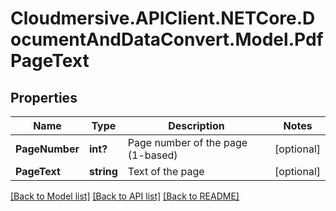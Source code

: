 # Cloudmersive.APIClient.NETCore.DocumentAndDataConvert.Model.PdfPageText
## Properties

Name | Type | Description | Notes
------------ | ------------- | ------------- | -------------
**PageNumber** | **int?** | Page number of the page (1-based) | [optional] 
**PageText** | **string** | Text of the page | [optional] 

[[Back to Model list]](../README.md#documentation-for-models) [[Back to API list]](../README.md#documentation-for-api-endpoints) [[Back to README]](../README.md)

